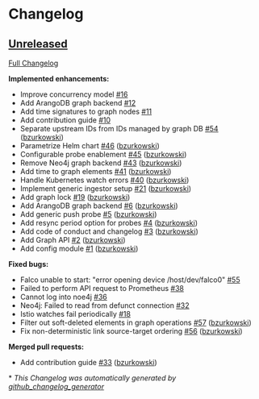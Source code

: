 # Changelog

## [Unreleased](https://github.com/openrca/orca/tree/HEAD)

[Full Changelog](https://github.com/openrca/orca/compare/7949332e2d0f75a6e15ecb2fc2d7cf9aa67af6bd...HEAD)

**Implemented enhancements:**

- Improve concurrency model [\#16](https://github.com/openrca/orca/issues/16)
- Add ArangoDB graph backend [\#12](https://github.com/openrca/orca/issues/12)
- Add time signatures to graph nodes [\#11](https://github.com/openrca/orca/issues/11)
- Add contribution guide [\#10](https://github.com/openrca/orca/issues/10)
- Separate upstream IDs from IDs managed by graph DB [\#54](https://github.com/openrca/orca/pull/54) ([bzurkowski](https://github.com/bzurkowski))
- Parametrize Helm chart [\#46](https://github.com/openrca/orca/pull/46) ([bzurkowski](https://github.com/bzurkowski))
- Configurable probe enablement [\#45](https://github.com/openrca/orca/pull/45) ([bzurkowski](https://github.com/bzurkowski))
- Remove Neo4j graph backend [\#43](https://github.com/openrca/orca/pull/43) ([bzurkowski](https://github.com/bzurkowski))
- Add time to graph elements [\#41](https://github.com/openrca/orca/pull/41) ([bzurkowski](https://github.com/bzurkowski))
- Handle Kubernetes watch errors [\#40](https://github.com/openrca/orca/pull/40) ([bzurkowski](https://github.com/bzurkowski))
- Implement generic ingestor setup [\#21](https://github.com/openrca/orca/pull/21) ([bzurkowski](https://github.com/bzurkowski))
- Add graph lock [\#19](https://github.com/openrca/orca/pull/19) ([bzurkowski](https://github.com/bzurkowski))
- Add ArangoDB graph backend [\#6](https://github.com/openrca/orca/pull/6) ([bzurkowski](https://github.com/bzurkowski))
- Add generic push probe [\#5](https://github.com/openrca/orca/pull/5) ([bzurkowski](https://github.com/bzurkowski))
- Add resync period option for probes [\#4](https://github.com/openrca/orca/pull/4) ([bzurkowski](https://github.com/bzurkowski))
- Add code of conduct and changelog [\#3](https://github.com/openrca/orca/pull/3) ([bzurkowski](https://github.com/bzurkowski))
- Add Graph API [\#2](https://github.com/openrca/orca/pull/2) ([bzurkowski](https://github.com/bzurkowski))
- Add config module [\#1](https://github.com/openrca/orca/pull/1) ([bzurkowski](https://github.com/bzurkowski))

**Fixed bugs:**

- Falco unable to start: "error opening device /host/dev/falco0" [\#55](https://github.com/openrca/orca/issues/55)
- Failed to perform API request to Prometheus [\#38](https://github.com/openrca/orca/issues/38)
- Cannot log into noe4j [\#36](https://github.com/openrca/orca/issues/36)
- Neo4j: Failed to read from defunct connection [\#32](https://github.com/openrca/orca/issues/32)
- Istio watches fail periodically [\#18](https://github.com/openrca/orca/issues/18)
- Filter out soft-deleted elements in graph operations [\#57](https://github.com/openrca/orca/pull/57) ([bzurkowski](https://github.com/bzurkowski))
- Fix non-deterministic link source-target ordering [\#56](https://github.com/openrca/orca/pull/56) ([bzurkowski](https://github.com/bzurkowski))

**Merged pull requests:**

- Add contribution guide [\#33](https://github.com/openrca/orca/pull/33) ([bzurkowski](https://github.com/bzurkowski))



\* *This Changelog was automatically generated by [github_changelog_generator](https://github.com/github-changelog-generator/github-changelog-generator)*
